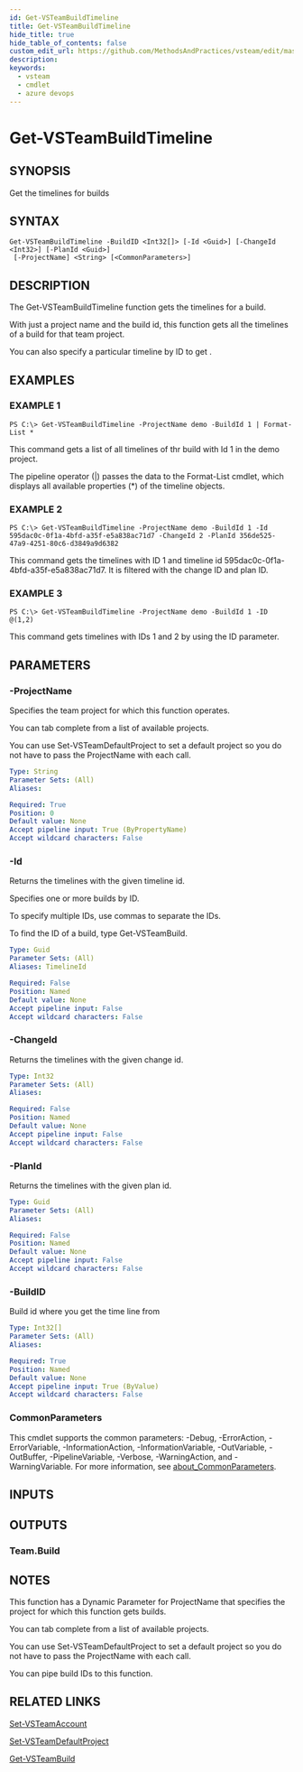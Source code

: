 ```yaml
---
id: Get-VSTeamBuildTimeline
title: Get-VSTeamBuildTimeline
hide_title: true
hide_table_of_contents: false
custom_edit_url: https://github.com/MethodsAndPractices/vsteam/edit/master/.docs/Get-VSTeamBuildTimeline.md
description: 
keywords:
  - vsteam
  - cmdlet
  - azure devops
---
```


# Get-VSTeamBuildTimeline

## SYNOPSIS
Get the timelines for builds

## SYNTAX

```
Get-VSTeamBuildTimeline -BuildID <Int32[]> [-Id <Guid>] [-ChangeId <Int32>] [-PlanId <Guid>]
 [-ProjectName] <String> [<CommonParameters>]
```

## DESCRIPTION
The Get-VSTeamBuildTimeline function gets the timelines for a build.

With just a project name and the build id, this function gets all the timelines of a build for that team project.

You can also specify a particular timeline by ID to get .

## EXAMPLES

### EXAMPLE 1
```
PS C:\> Get-VSTeamBuildTimeline -ProjectName demo -BuildId 1 | Format-List *
```

This command gets a list of all timelines of thr build with Id 1 in the demo project.

The pipeline operator (|) passes the data to the Format-List cmdlet, which displays all available properties (*) of the timeline objects.

### EXAMPLE 2
```
PS C:\> Get-VSTeamBuildTimeline -ProjectName demo -BuildId 1 -Id 595dac0c-0f1a-4bfd-a35f-e5a838ac71d7 -ChangeId 2 -PlanId 356de525-47a9-4251-80c6-d3849a9d6382
```

This command gets the timelines with ID 1 and timeline id 595dac0c-0f1a-4bfd-a35f-e5a838ac71d7.
It is filtered with the change ID and plan ID.

### EXAMPLE 3
```
PS C:\> Get-VSTeamBuildTimeline -ProjectName demo -BuildId 1 -ID @(1,2)
```

This command gets timelines with IDs 1 and 2 by using the ID parameter.

## PARAMETERS

### -ProjectName
Specifies the team project for which this function operates.

You can tab complete from a list of available projects.

You can use Set-VSTeamDefaultProject to set a default project so you do not have to pass the ProjectName with each call.

```yaml
Type: String
Parameter Sets: (All)
Aliases:

Required: True
Position: 0
Default value: None
Accept pipeline input: True (ByPropertyName)
Accept wildcard characters: False
```

### -Id
Returns the timelines with the given timeline id.

Specifies one or more builds by ID.

To specify multiple IDs, use commas to separate the IDs.

To find the ID of a build, type Get-VSTeamBuild.

```yaml
Type: Guid
Parameter Sets: (All)
Aliases: TimelineId

Required: False
Position: Named
Default value: None
Accept pipeline input: False
Accept wildcard characters: False
```

### -ChangeId
Returns the timelines with the given change id.

```yaml
Type: Int32
Parameter Sets: (All)
Aliases:

Required: False
Position: Named
Default value: None
Accept pipeline input: False
Accept wildcard characters: False
```

### -PlanId
Returns the timelines with the given plan id.

```yaml
Type: Guid
Parameter Sets: (All)
Aliases:

Required: False
Position: Named
Default value: None
Accept pipeline input: False
Accept wildcard characters: False
```

### -BuildID
Build id where you get the time line from

```yaml
Type: Int32[]
Parameter Sets: (All)
Aliases:

Required: True
Position: Named
Default value: None
Accept pipeline input: True (ByValue)
Accept wildcard characters: False
```

### CommonParameters
This cmdlet supports the common parameters: -Debug, -ErrorAction, -ErrorVariable, -InformationAction, -InformationVariable, -OutVariable, -OutBuffer, -PipelineVariable, -Verbose, -WarningAction, and -WarningVariable. For more information, see [about_CommonParameters](http://go.microsoft.com/fwlink/?LinkID=113216).

## INPUTS

## OUTPUTS

### Team.Build
## NOTES
This function has a Dynamic Parameter for ProjectName that specifies the project for which this function gets builds.

You can tab complete from a list of available projects.

You can use Set-VSTeamDefaultProject to set a default project so you do not have to pass the ProjectName with each call.

You can pipe build IDs to this function.

## RELATED LINKS

[Set-VSTeamAccount]()

[Set-VSTeamDefaultProject]()

[Get-VSTeamBuild]()


